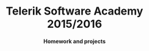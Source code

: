<h1 align="center">Telerik Software Academy 2015/2016</h1>
<h4 align="center">Homework and projects</h3>
